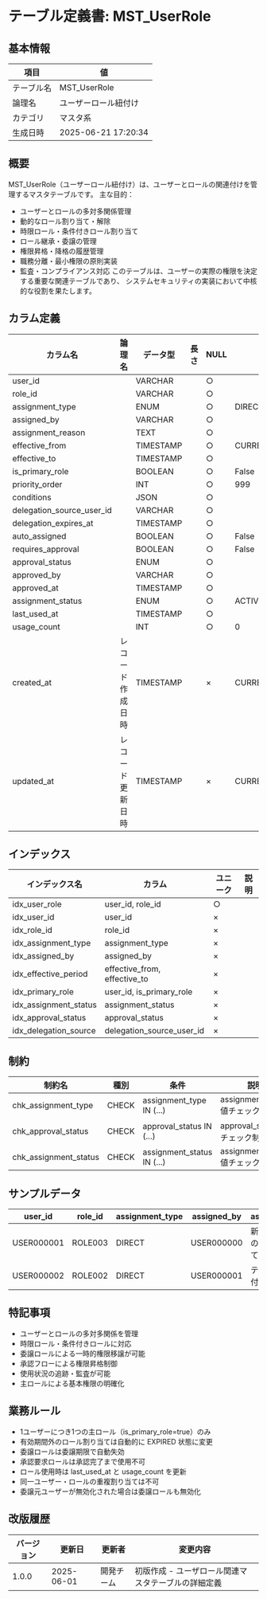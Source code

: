 # テーブル定義書: MST_UserRole

## 基本情報

| 項目 | 値 |
|------|-----|
| テーブル名 | MST_UserRole |
| 論理名 | ユーザーロール紐付け |
| カテゴリ | マスタ系 |
| 生成日時 | 2025-06-21 17:20:34 |

## 概要

MST_UserRole（ユーザーロール紐付け）は、ユーザーとロールの関連付けを管理するマスタテーブルです。
主な目的：
- ユーザーとロールの多対多関係管理
- 動的なロール割り当て・解除
- 時限ロール・条件付きロール割り当て
- ロール継承・委譲の管理
- 権限昇格・降格の履歴管理
- 職務分離・最小権限の原則実装
- 監査・コンプライアンス対応
このテーブルは、ユーザーの実際の権限を決定する重要な関連テーブルであり、
システムセキュリティの実装において中核的な役割を果たします。


## カラム定義

| カラム名 | 論理名 | データ型 | 長さ | NULL | デフォルト | 説明 |
|----------|--------|----------|------|------|------------|------|
| user_id |  | VARCHAR |  | ○ |  |  |
| role_id |  | VARCHAR |  | ○ |  |  |
| assignment_type |  | ENUM |  | ○ | DIRECT |  |
| assigned_by |  | VARCHAR |  | ○ |  |  |
| assignment_reason |  | TEXT |  | ○ |  |  |
| effective_from |  | TIMESTAMP |  | ○ | CURRENT_TIMESTAMP |  |
| effective_to |  | TIMESTAMP |  | ○ |  |  |
| is_primary_role |  | BOOLEAN |  | ○ | False |  |
| priority_order |  | INT |  | ○ | 999 |  |
| conditions |  | JSON |  | ○ |  |  |
| delegation_source_user_id |  | VARCHAR |  | ○ |  |  |
| delegation_expires_at |  | TIMESTAMP |  | ○ |  |  |
| auto_assigned |  | BOOLEAN |  | ○ | False |  |
| requires_approval |  | BOOLEAN |  | ○ | False |  |
| approval_status |  | ENUM |  | ○ |  |  |
| approved_by |  | VARCHAR |  | ○ |  |  |
| approved_at |  | TIMESTAMP |  | ○ |  |  |
| assignment_status |  | ENUM |  | ○ | ACTIVE |  |
| last_used_at |  | TIMESTAMP |  | ○ |  |  |
| usage_count |  | INT |  | ○ | 0 |  |
| created_at | レコード作成日時 | TIMESTAMP |  | × | CURRENT_TIMESTAMP | レコード作成日時 |
| updated_at | レコード更新日時 | TIMESTAMP |  | × | CURRENT_TIMESTAMP | レコード更新日時 |

## インデックス

| インデックス名 | カラム | ユニーク | 説明 |
|----------------|--------|----------|------|
| idx_user_role | user_id, role_id | ○ |  |
| idx_user_id | user_id | × |  |
| idx_role_id | role_id | × |  |
| idx_assignment_type | assignment_type | × |  |
| idx_assigned_by | assigned_by | × |  |
| idx_effective_period | effective_from, effective_to | × |  |
| idx_primary_role | user_id, is_primary_role | × |  |
| idx_assignment_status | assignment_status | × |  |
| idx_approval_status | approval_status | × |  |
| idx_delegation_source | delegation_source_user_id | × |  |

## 制約

| 制約名 | 種別 | 条件 | 説明 |
|--------|------|------|------|
| chk_assignment_type | CHECK | assignment_type IN (...) | assignment_type値チェック制約 |
| chk_approval_status | CHECK | approval_status IN (...) | approval_status値チェック制約 |
| chk_assignment_status | CHECK | assignment_status IN (...) | assignment_status値チェック制約 |

## サンプルデータ

| user_id | role_id | assignment_type | assigned_by | assignment_reason | effective_from | effective_to | is_primary_role | priority_order | conditions | delegation_source_user_id | delegation_expires_at | auto_assigned | requires_approval | approval_status | approved_by | approved_at | assignment_status | last_used_at | usage_count |
|------|------|------|------|------|------|------|------|------|------|------|------|------|------|------|------|------|------|------|------|
| USER000001 | ROLE003 | DIRECT | USER000000 | 新規ユーザー登録時の標準ロール割り当て | 2025-01-01 00:00:00 | None | True | 1 | None | None | None | True | False | None | None | None | ACTIVE | 2025-06-01 09:00:00 | 150 |
| USER000002 | ROLE002 | DIRECT | USER000001 | テナント管理者権限付与 | 2025-02-01 00:00:00 | None | True | 1 | {"tenant_id": "TENANT001"} | None | None | False | True | APPROVED | USER000001 | 2025-01-31 15:30:00 | ACTIVE | 2025-06-01 10:30:00 | 75 |

## 特記事項

- ユーザーとロールの多対多関係を管理
- 時限ロール・条件付きロールに対応
- 委譲ロールによる一時的権限移譲が可能
- 承認フローによる権限昇格制御
- 使用状況の追跡・監査が可能
- 主ロールによる基本権限の明確化

## 業務ルール

- 1ユーザーにつき1つの主ロール（is_primary_role=true）のみ
- 有効期間外のロール割り当ては自動的に EXPIRED 状態に変更
- 委譲ロールは委譲期限で自動失効
- 承認要求ロールは承認完了まで使用不可
- ロール使用時は last_used_at と usage_count を更新
- 同一ユーザー・ロールの重複割り当ては不可
- 委譲元ユーザーが無効化された場合は委譲ロールも無効化

## 改版履歴

| バージョン | 更新日 | 更新者 | 変更内容 |
|------------|--------|--------|----------|
| 1.0.0 | 2025-06-01 | 開発チーム | 初版作成 - ユーザロール関連マスタテーブルの詳細定義 |
